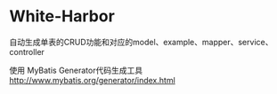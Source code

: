 # White-Harbor
自动生成单表的CRUD功能和对应的model、example、mapper、service、controller

使用 MyBatis Generator代码生成工具 http://www.mybatis.org/generator/index.html